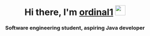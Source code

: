 <h1 align="center">Hi there, I'm <a href="" target="_blank">ordinal1</a> 
<img src="https://github.com/blackcater/blackcater/raw/main/images/Hi.gif" height="32"/></h1>
<h3 align="center">Software engineering student, aspiring Java developer</h3>
